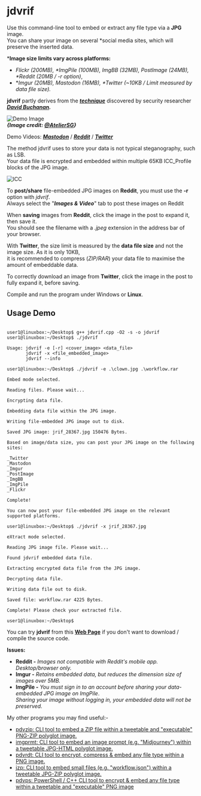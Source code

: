 # jdvrif

Use this command-line tool to embed or extract any file type via a **JPG** image.  
You can share your image on several *social media sites, which will preserve the inserted data. 

\***Image size limits vary across platforms:**
* *Flickr (200MB), \*ImgPile (100MB), ImgBB (32MB), PostImage (24MB), \*Reddit (20MB / -r option)*,
* \**Imgur (20MB), Mastodon (16MB), \*Twitter (~10KB / Limit measured by data file size).*
  
**jdvrif** partly derives from the ***[technique](https://www.vice.com/en/article/bj4wxm/tiny-picture-twitter-complete-works-of-shakespeare-steganography)*** discovered by security researcher ***[David Buchanan](https://www.da.vidbuchanan.co.uk/).*** 

![Demo Image](https://github.com/CleasbyCode/jdvrif/blob/main/demo_image/jrif_32028.jpg)  
***{Image credit: [@_AtelierSG_](https://twitter.com/_AtelierSG_)}***

Demo Videos: [***Mastodon***](https://youtu.be/OKFTfWf-8oc) / [***Reddit***](https://youtu.be/lWVT8Oi5-cg) / [***Twitter***](https://youtu.be/h_PHmYe4M1E)

The method jdvrif uses to store your data is not typical steganography, such as LSB.  
Your data file is encrypted and embedded within multiple 65KB ICC_Profile blocks of the JPG image.  

![ICC](https://github.com/CleasbyCode/jdvrif/blob/main/demo_image/icc.png)  

To **post/share** file-embedded JPG images on **Reddit**, you must use the **-r** option with *jdvrif*.  
Always select the "***Images & Video***" tab to post these images on Reddit

When **saving** images from **Reddit**, click the image in the post to expand it, then save it.  
You should see the filename with a *.jpeg* extension in the address bar of your browser.  

With **Twitter**, the size limit is measured by the **data file size** and not the image size. As it is only 10KB,  
it is recommended to compress (*ZIP/RAR*) your data file to maximise the amount of embeddable data.  

To correctly download an image from **Twitter**, click the image in the post to fully expand it, before saving.

Compile and run the program under Windows or **Linux**.

## Usage Demo

```console

user1@linuxbox:~/Desktop$ g++ jdvrif.cpp -O2 -s -o jdvrif
user1@linuxbox:~/Desktop$ ./jdvrif 

Usage: jdvrif -e [-r] <cover_image> <data_file>  
       jdvrif -x <file_embedded_image>  
       jdvrif --info

user1@linuxbox:~/Desktop$ ./jdvrif -e .\clown.jpg .\workflow.rar
  
Embed mode selected.

Reading files. Please wait...

Encrypting data file.

Embedding data file within the JPG image.

Writing file-embedded JPG image out to disk.

Saved JPG image: jrif_28367.jpg 150476 Bytes.

Based on image/data size, you can post your JPG image on the following sites:

_Twitter
_Mastodon
_Imgur
_PostImage
_ImgBB
_ImgPile
_Flickr

Complete!

You can now post your file-embedded JPG image on the relevant supported platforms.

user1@linuxbox:~/Desktop$ ./jdvrif -x jrif_28367.jpg

eXtract mode selected.

Reading JPG image file. Please wait...

Found jdvrif embedded data file.

Extracting encrypted data file from the JPG image.

Decrypting data file.

Writing data file out to disk.

Saved file: workflow.rar 4225 Bytes.

Complete! Please check your extracted file.

user1@linuxbox:~/Desktop$ 

```
You can try **jdvrif** from this [**Web Page**](https://cleasbycode.co.uk/jdvrif/index/) if you don't want to download / compile the source code.

**Issues:**
* **Reddit -** *Images not compatible with Reddit's mobile app. Desktop/browser only.*
* **Imgur -** *Retains embedded data, but reduces the dimension size of images over 5MB.*
* **ImgPile -** *You must sign in to an account before sharing your data-embedded JPG image on ImgPile*.  
*Sharing your image without logging in, your embedded data will not be preserved.*

My other programs you may find useful:-  

* [pdvzip: CLI tool to embed a ZIP file within a tweetable and "executable" PNG-ZIP polyglot image.](https://github.com/CleasbyCode/pdvzip)
* [imgprmt: CLI tool to embed an image prompt (e.g. "Midjourney") within a tweetable JPG-HTML polyglot image.](https://github.com/CleasbyCode/imgprmt)
* [pdvrdt: CLI tool to encrypt, compress & embed any file type within a PNG image.](https://github.com/CleasbyCode/pdvrdt)
* [jzp: CLI tool to embed small files (e.g. "workflow.json") within a tweetable JPG-ZIP polyglot image.](https://github.com/CleasbyCode/jzp) 
* [pdvps: PowerShell / C++ CLI tool to encrypt & embed any file type within a tweetable and "executable" PNG image](https://github.com/CleasbyCode/pdvps)   

##

